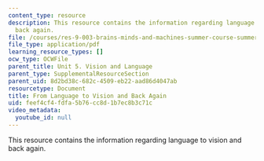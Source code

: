 ```yaml
---
content_type: resource
description: This resource contains the information regarding language to vision and
  back again.
file: /courses/res-9-003-brains-minds-and-machines-summer-course-summer-2015/feef4cf4fdfa5b76cc8d1b7ec8b3c71c_MITRES_9_003SUM15_Lec5-2.pdf
file_type: application/pdf
learning_resource_types: []
ocw_type: OCWFile
parent_title: Unit 5. Vision and Language
parent_type: SupplementalResourceSection
parent_uid: 8d2bd38c-682c-4509-eb22-aad86d4047ab
resourcetype: Document
title: From Language to Vision and Back Again
uid: feef4cf4-fdfa-5b76-cc8d-1b7ec8b3c71c
video_metadata:
  youtube_id: null
---
```

This resource contains the information regarding language to vision and back again.